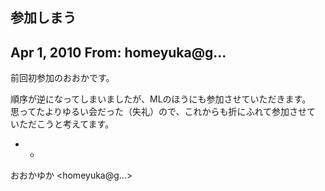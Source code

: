 ## 参加しまう

## Apr 1, 2010 From: homeyuka@g...

前回初参加のおおかです。

順序が逆になってしまいましたが、MLのほうにも参加させていただきます。  
思ってたよりゆるい会だった（失礼）ので、これからも折にふれて参加させて  
いただこうと考えてます。

- -

おおかゆか \<homeyuka@g...\>

